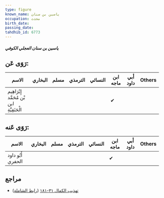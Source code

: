 ```yaml
---
type: figure
known_name: ياسين بن سنان
occupation: محدث
birth_date:
passing_date:
tahdhib_id: 6773
---
```

##### ياسين بن سنان العجلي الكوفي

## رَوَى عَن:
| الاسم                                       | البخاري | مسلم | الترمذي | النسائي | ابن ماجه | أبي داود | Others |
| ------------------------------------------- | ------- | ---- | ------- | ------- | -------- | -------- | ------ |
| إِبْرَاهِيم بْن مُحَمَّد ابن الْحَنَفِيَّةِ |         |      |         |         | ✔        |          |        |
## رَوَى عَنه:
| الاسم             | البخاري | مسلم | الترمذي | النسائي | ابن ماجه | أبي داود | Others |
| ----------------- | ------- | ---- | ------- | ------- | -------- | -------- | ------ |
| أَبُو داود الحفري |         |      |         |         | ✔        |          |        |
## مراجع
- [تهذيب الكمال ٣١-١٨١](obsidian://open?vault=Tahdhib-al-Kamal&file=Figures/٦٧٧٣-ياسين%20بن%20سنان%20العجلي%20الكوفي) ([رابط الشاملة](https://shamela.ws/book/3722/16729))